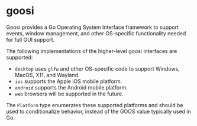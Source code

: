 # goosi

Goosi provides a Go Operating System Interface framework to support events, window management, and other OS-specific functionality needed for full GUI support.

The following implementations of the higher-level goosi interfaces are supported:

* `desktop` uses `glfw` and other OS-specific code to support Windows, MacOS, X11, and Wayland.
* `ios` supports the Apple iOS mobile platform.
* `android` supports the Android mobile platform.
* `web` browsers will be supported in the future.

The `Platform` type enumerates these supported platforms and should be used to conditionalize behavior, instead of the GOOS value typically used in Go.

